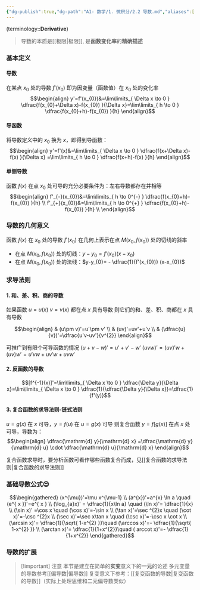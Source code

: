 ```yaml
---
{"dg-publish":true,"dg-path":"A1- 数学/1. 微积分/2.2 导数.md","aliases":["求导","求导法则","可导"],"Level":2,"permalink":"/A1- 数学/1. 微积分/2.2 导数/","dgPassFrontmatter":true,"noteIcon":"","created":"2024-05-21T15:20:28.159+08:00","updated":"2025-04-14T18:25:19.664+08:00"}
---
```


(terminology::**Derivative**)
>导数的本质是[[极限\|极限]], 是**函数变化率**的**精确描述**
### 基本定义
#### 导数
在某点 $x_{0}$ 处的导数 $f'(x_{0})$ 即为因变量（函数值）在 $x_{0}$ 处的变化率
$$\begin{align}
y'=f'(x_{0})&=\lim\limits_{ \Delta x \to 0 }  \dfrac{f(x_{0}+\Delta x)-f(x_{0}) }{\Delta x}=\lim\limits_{ h \to 0 }  \dfrac{f(x_{0}+h)-f(x_{0}) }{h}
\end{align}$$
#### 导函数
将导数定义中的 $x_{0}$ 换为 $x$，即得到导函数：
$$\begin{align}
y'=f'(x)&=\lim\limits_{ \Delta x \to 0 }  \dfrac{f(x+\Delta x)-f(x) }{\Delta x} =\lim\limits_{ h \to 0 }  \dfrac{f(x+h)-f(x) }{h}
\end{align}$$

#### 单侧导数
函数 $f(x)$ 在点 $x_{0}$ 处可导的充分必要条件为：左右导数都存在并相等
$$\begin{align}
f'_{-}(x_{0})&=\lim\limits_{ h \to 0^{-} }  \dfrac{f(x_{0}+h)-f(x_{0}) }{h} \\
f'_{+}(x_{0})&=\lim\limits_{ h \to 0^{+} }  \dfrac{f(x_{0}+h)-f(x_{0}) }{h} \\
\end{align}$$
### 导数的几何意义
函数 $f(x)$ 在 $x_{0}$ 处的导数 $f'(x_{0})$ 在几何上表示在点 $M(x_{0},f(x_{0}))$ 处的切线的斜率
- 在点 $M(x_{0},f(x_{0}))$ 处的切线：$y-y_{0}=f'(x_{0})(x-x_{0})$
- 在点 $M(x_{0},f(x_{0}))$ 处的法线：$y-y_{0}= - \dfrac{1}{f'(x_{0})} (x-x_{0})$

### 求导法则
#### 1. 和、差、积、商的导数
如果函数 $u=u(x)$  $v=v(x)$  都在点 $x$ 具有导数
则它们的和、差、积、商都在 $x$ 具有导数

$$\begin{align}
 & (u\pm v)'=u'\pm v' \\
 & (uv)'=uv'+u'v \\
 & (\dfrac{u}{v})'=\dfrac{u'v-uv'}{v^{2}}
\end{align}$$

可推广到有限个可导函数的情况
$(u+v-w )'=u'+v'-w'$
$(uvw )'=(uv)'w+(uv) w' =u'vw+uv'w+uvw'$
#### 2. 反函数的导数
$$[f^{-1}(x)]'=\lim\limits_{ \Delta x \to 0 } \dfrac{\Delta y}{\Delta x}=\lim\limits_{ \Delta x \to 0 } \dfrac{1}{\dfrac{\Delta y}{\Delta x}}=\dfrac{1}{f'(y)}$$
#### 3. 复合函数的求导法则-链式法则
$u=g(x)$ 在 $x$ 可导，$y=f(u)$ 在 $u=g(x)$ 可导
则复合函数 $y=f[g(x)]$ 在点 $x$ 处可导，导数为：
$$\begin{align}
\dfrac{\mathrm{d} y}{\mathrm{d} x} =\dfrac{\mathrm{d} y}{\mathrm{d} u} \cdot \dfrac{\mathrm{d} u}{\mathrm{d} x}    
\end{align}$$

复合函数求导时，要分析函数可看作哪些函数复合而成，见[[复合函数的求导法则\|复合函数的求导法则]]
### 基础导数公式😍

$$\begin{gathered}
(x^{\mu})'=\mu x^{\mu-1} \\
(a^{x})'=a^{x} \ln a  \quad  (e^{ x })'=e^{ x } \\
(\log_{a}x)' = \dfrac{1}{x\ln a} \quad (\ln x)'= \dfrac{1}{x}  \\ 
(\sin x)' =\cos x \quad (\cos x)'=-\sin x \\
(\tan x)'=\sec ^{2}x \quad  (\cot x)'=-\csc ^{2}x \\
(\sec x)'=\sec x\tan x  \quad (\csc x)'=-\csc x \cot x  \\
(\arcsin x)'= \dfrac{1}{\sqrt{ 1-x^{2} }}\quad (\arccos x)'=- \dfrac{1}{\sqrt{ 1-x^{2} }} \\
(\arctan x)'= \dfrac{1}{1+x^{2}}\quad  ( arccot   x)'=- \dfrac{1}{1+x^{2}}
\end{gathered}$$

### 导数的扩展

>[!important] 注意
>本节是建立在简单的**实变**意义下的**一元**的论述
>多元变量的导数参考[[偏导数\|偏导数]]
>复变意义下参考：[[复变函数的导数\|复变函数的导数]]（实际上处理思维和二元偏导数类似）

